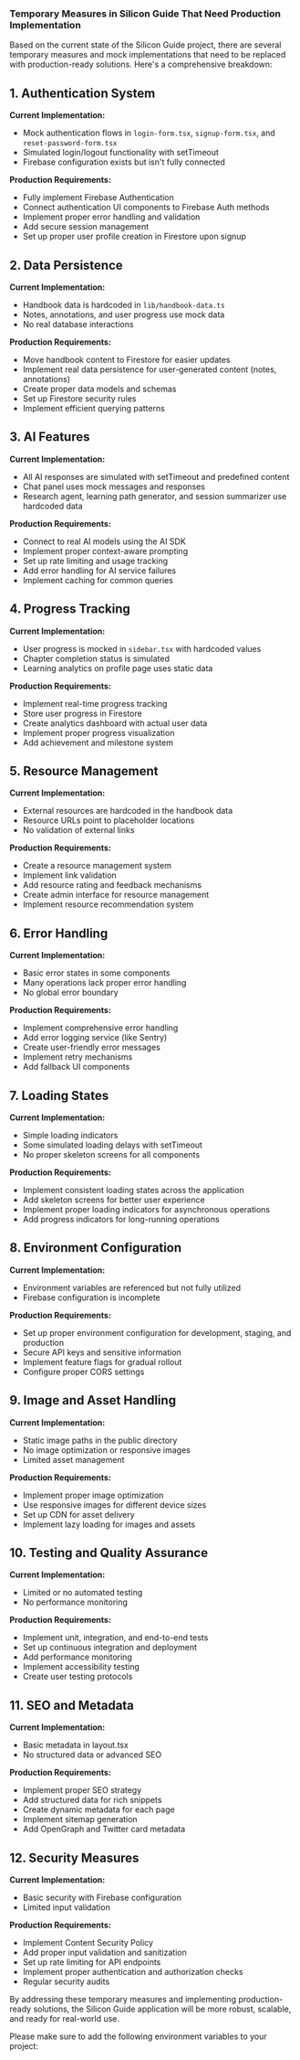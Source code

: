 
### Temporary Measures in Silicon Guide That Need Production Implementation

Based on the current state of the Silicon Guide project, there are several temporary measures and mock implementations that need to be replaced with production-ready solutions. Here's a comprehensive breakdown:

## 1. Authentication System

**Current Implementation:**

- Mock authentication flows in `login-form.tsx`, `signup-form.tsx`, and `reset-password-form.tsx`
- Simulated login/logout functionality with setTimeout
- Firebase configuration exists but isn't fully connected


**Production Requirements:**

- Fully implement Firebase Authentication
- Connect authentication UI components to Firebase Auth methods
- Implement proper error handling and validation
- Add secure session management
- Set up proper user profile creation in Firestore upon signup


## 2. Data Persistence

**Current Implementation:**

- Handbook data is hardcoded in `lib/handbook-data.ts`
- Notes, annotations, and user progress use mock data
- No real database interactions


**Production Requirements:**

- Move handbook content to Firestore for easier updates
- Implement real data persistence for user-generated content (notes, annotations)
- Create proper data models and schemas
- Set up Firestore security rules
- Implement efficient querying patterns


## 3. AI Features

**Current Implementation:**

- All AI responses are simulated with setTimeout and predefined content
- Chat panel uses mock messages and responses
- Research agent, learning path generator, and session summarizer use hardcoded data


**Production Requirements:**

- Connect to real AI models using the AI SDK
- Implement proper context-aware prompting
- Set up rate limiting and usage tracking
- Add error handling for AI service failures
- Implement caching for common queries


## 4. Progress Tracking

**Current Implementation:**

- User progress is mocked in `sidebar.tsx` with hardcoded values
- Chapter completion status is simulated
- Learning analytics on profile page uses static data


**Production Requirements:**

- Implement real-time progress tracking
- Store user progress in Firestore
- Create analytics dashboard with actual user data
- Implement proper progress visualization
- Add achievement and milestone system


## 5. Resource Management

**Current Implementation:**

- External resources are hardcoded in the handbook data
- Resource URLs point to placeholder locations
- No validation of external links


**Production Requirements:**

- Create a resource management system
- Implement link validation
- Add resource rating and feedback mechanisms
- Create admin interface for resource management
- Implement resource recommendation system


## 6. Error Handling

**Current Implementation:**

- Basic error states in some components
- Many operations lack proper error handling
- No global error boundary


**Production Requirements:**

- Implement comprehensive error handling
- Add error logging service (like Sentry)
- Create user-friendly error messages
- Implement retry mechanisms
- Add fallback UI components


## 7. Loading States

**Current Implementation:**

- Simple loading indicators
- Some simulated loading delays with setTimeout
- No proper skeleton screens for all components


**Production Requirements:**

- Implement consistent loading states across the application
- Add skeleton screens for better user experience
- Implement proper loading indicators for asynchronous operations
- Add progress indicators for long-running operations


## 8. Environment Configuration

**Current Implementation:**

- Environment variables are referenced but not fully utilized
- Firebase configuration is incomplete


**Production Requirements:**

- Set up proper environment configuration for development, staging, and production
- Secure API keys and sensitive information
- Implement feature flags for gradual rollout
- Configure proper CORS settings


## 9. Image and Asset Handling

**Current Implementation:**

- Static image paths in the public directory
- No image optimization or responsive images
- Limited asset management


**Production Requirements:**

- Implement proper image optimization
- Use responsive images for different device sizes
- Set up CDN for asset delivery
- Implement lazy loading for images and assets


## 10. Testing and Quality Assurance

**Current Implementation:**

- Limited or no automated testing
- No performance monitoring


**Production Requirements:**

- Implement unit, integration, and end-to-end tests
- Set up continuous integration and deployment
- Add performance monitoring
- Implement accessibility testing
- Create user testing protocols


## 11. SEO and Metadata

**Current Implementation:**

- Basic metadata in layout.tsx
- No structured data or advanced SEO


**Production Requirements:**

- Implement proper SEO strategy
- Add structured data for rich snippets
- Create dynamic metadata for each page
- Implement sitemap generation
- Add OpenGraph and Twitter card metadata


## 12. Security Measures

**Current Implementation:**

- Basic security with Firebase configuration
- Limited input validation


**Production Requirements:**

- Implement Content Security Policy
- Add proper input validation and sanitization
- Set up rate limiting for API endpoints
- Implement proper authentication and authorization checks
- Regular security audits


By addressing these temporary measures and implementing production-ready solutions, the Silicon Guide application will be more robust, scalable, and ready for real-world use.

Please make sure to add the following environment variables to your project:
